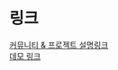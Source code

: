 # 링크
<a href="https://okky.kr/article/846170">커뮤니티 & 프로젝트 설명링크</a><br>
<a href="https://developer-choi.github.io/okky-seach/">데모 링크</a>
